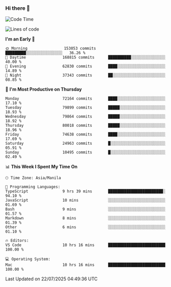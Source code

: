 ### Hi there 👋

<!--START_SECTION:waka-->
![Code Time](http://img.shields.io/badge/Code%20Time-6%2C131%20hrs%2035%20mins-blue)

![Lines of code](https://img.shields.io/badge/From%20Hello%20World%20I%27ve%20Written-143.8%20million%20lines%20of%20code-blue)

**I'm an Early 🐤** 

```text
🌞 Morning                153053 commits      █████████░░░░░░░░░░░░░░░░   36.26 % 
🌆 Daytime                168815 commits      ██████████░░░░░░░░░░░░░░░   40.00 % 
🌃 Evening                62830 commits       ████░░░░░░░░░░░░░░░░░░░░░   14.89 % 
🌙 Night                  37343 commits       ██░░░░░░░░░░░░░░░░░░░░░░░   08.85 % 
```
📅 **I'm Most Productive on Thursday** 

```text
Monday                   72164 commits       ████░░░░░░░░░░░░░░░░░░░░░   17.10 % 
Tuesday                  79899 commits       █████░░░░░░░░░░░░░░░░░░░░   18.93 % 
Wednesday                79864 commits       █████░░░░░░░░░░░░░░░░░░░░   18.92 % 
Thursday                 80018 commits       █████░░░░░░░░░░░░░░░░░░░░   18.96 % 
Friday                   74638 commits       ████░░░░░░░░░░░░░░░░░░░░░   17.69 % 
Saturday                 24963 commits       █░░░░░░░░░░░░░░░░░░░░░░░░   05.91 % 
Sunday                   10495 commits       █░░░░░░░░░░░░░░░░░░░░░░░░   02.49 % 
```


📊 **This Week I Spent My Time On** 

```text
🕑︎ Time Zone: Asia/Manila

💬 Programming Languages: 
TypeScript               9 hrs 39 mins       ████████████████████████░   94.10 % 
JavaScript               10 mins             ░░░░░░░░░░░░░░░░░░░░░░░░░   01.69 % 
Bash                     9 mins              ░░░░░░░░░░░░░░░░░░░░░░░░░   01.57 % 
Markdown                 8 mins              ░░░░░░░░░░░░░░░░░░░░░░░░░   01.39 % 
Other                    6 mins              ░░░░░░░░░░░░░░░░░░░░░░░░░   01.10 % 

🔥 Editors: 
VS Code                  10 hrs 16 mins      █████████████████████████   100.00 % 

💻 Operating System: 
Mac                      10 hrs 16 mins      █████████████████████████   100.00 % 
```


 Last Updated on 22/07/2025 04:49:36 UTC
<!--END_SECTION:waka-->


<!--
**rad182/rad182** is a ✨ _special_ ✨ repository because its `README.md` (this file) appears on your GitHub profile.

Here are some ideas to get you started:

- 🔭 I’m currently working on ...
- 🌱 I’m currently learning ...
- 👯 I’m looking to collaborate on ...
- 🤔 I’m looking for help with ...
- 💬 Ask me about ...
- 📫 How to reach me: ...
- 😄 Pronouns: ...
- ⚡ Fun fact: ...
-->
